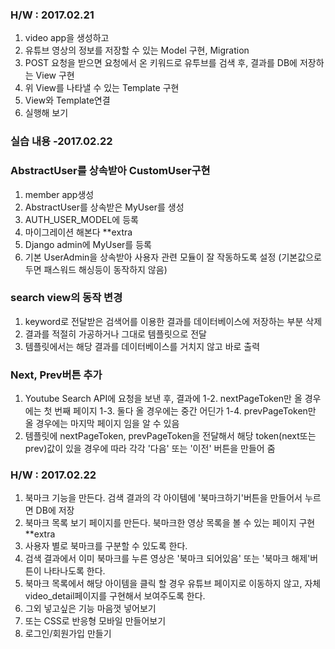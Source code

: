 
### H/W : 2017.02.21 
1. video app을 생성하고
2. 유튜브 영상의 정보를 저장할 수 있는 Model 구현, Migration
3. POST 요청을 받으면 요청에서 온 키워드로 유투브를 검색 후, 결과를 DB에 저장하는 View 구현
4. 위 View를 나타낼 수 있는 Template 구현
5. View와 Template연결
6. 실행해 보기


### 실습 내용 -2017.02.22 
### AbstractUser를 상속받아 CustomUser구현
1. member app생성
2. AbstractUser를 상속받은 MyUser를 생성
3. AUTH_USER_MODEL에 등록
4. 마이그레이션 해본다
**extra
5. Django admin에 MyUser를 등록
6. 기본 UserAdmin을 상속받아 사용자 관련 모듈이 잘 작동하도록 설정
    (기본값으로 두면 패스워드 해싱등이 동작하지 않음)

### search view의 동작 변경
1. keyword로 전달받은 검색어를 이용한 결과를 데이터베이스에 저장하는 부분 삭제
2. 결과를 적절히 가공하거나 그대로 템플릿으로 전달
3. 템플릿에서는 해당 결과를 데이터베이스를 거치지 않고 바로 출력

### Next, Prev버튼 추가
1. Youtube Search API에 요청을 보낸 후, 결과에
    1-2. nextPageToken만 올 경우에는 첫 번째 페이지
    1-3. 둘다 올 경우에는 중간 어딘가
    1-4. prevPageToken만 올 경우에는 마지막 페이지 임을 알 수 있음
2. 템플릿에 nextPageToken, prevPageToken을 전달해서
    해당 token(next또는 prev)값이 있을 경우에 따라
    각각 '다음' 또는 '이전' 버튼을 만들어 줌


### H/W : 2017.02.22
1. 북마크 기능을 만든다.
   검색 결과의 각 아이템에 '북마크하기'버튼을 만들어서 누르면 DB에 저장
2. 북마크 목록 보기 페이지를 만든다.
   북마크한 영상 목록을 볼 수 있는 페이지 구현
**extra
3. 사용자 별로 북마크를 구분할 수 있도록 한다.
4. 검색 결과에서 이미 북마크를 누른 영상은
   '북마크 되어있음' 또는 '북마크 해제'버튼이 나타나도록 한다.
5. 북마크 목록에서 해당 아이템을 클릭 할 경우 유튜브 페이지로 이동하지 않고,
   자체 video_detail페이지를 구현해서 보여주도록 한다.
6. 그외 넣고싶은 기능 마음껏 넣어보기
7. 또는 CSS로 반응형 모바일 만들어보기
8. 로그인/회원가입 만들기
